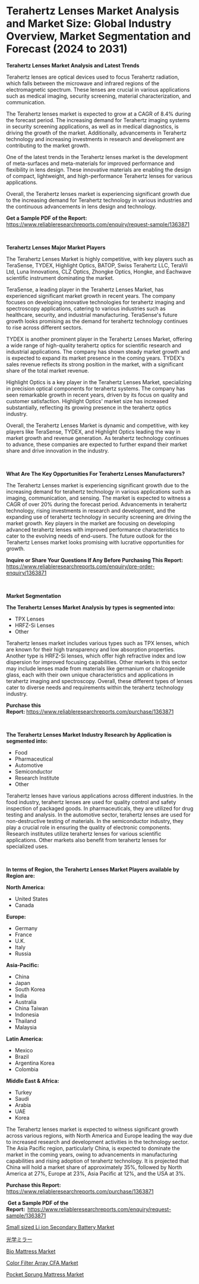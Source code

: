 <p><h1>Terahertz Lenses Market Analysis and Market Size: Global Industry Overview, Market Segmentation and Forecast (2024 to 2031)</h1></p><p><strong>Terahertz Lenses Market Analysis and Latest Trends</strong></p>
<p><p>Terahertz lenses are optical devices used to focus Terahertz radiation, which falls between the microwave and infrared regions of the electromagnetic spectrum. These lenses are crucial in various applications such as medical imaging, security screening, material characterization, and communication.</p><p>The Terahertz lenses market is expected to grow at a CAGR of 8.4% during the forecast period. The increasing demand for Terahertz imaging systems in security screening applications, as well as in medical diagnostics, is driving the growth of the market. Additionally, advancements in Terahertz technology and increasing investments in research and development are contributing to the market growth.</p><p>One of the latest trends in the Terahertz lenses market is the development of meta-surfaces and meta-materials for improved performance and flexibility in lens design. These innovative materials are enabling the design of compact, lightweight, and high-performance Terahertz lenses for various applications.</p><p>Overall, the Terahertz lenses market is experiencing significant growth due to the increasing demand for Terahertz technology in various industries and the continuous advancements in lens design and technology.</p></p>
<p><strong>Get a Sample PDF of the Report:&nbsp;</strong> <a href="https://www.reliableresearchreports.com/enquiry/request-sample/1363871">https://www.reliableresearchreports.com/enquiry/request-sample/1363871</a></p>
<p>&nbsp;</p>
<p><strong>Terahertz Lenses Major Market Players</strong></p>
<p><p>The Terahertz Lenses Market is highly competitive, with key players such as TeraSense, TYDEX, Highlight Optics, BATOP, Swiss Terahertz LLC, TeraVil Ltd, Luna Innovations, CLZ Optics, Zhongke Optics, Hongke, and Eachwave scientific instrument dominating the market. </p><p>TeraSense, a leading player in the Terahertz Lenses Market, has experienced significant market growth in recent years. The company focuses on developing innovative technologies for terahertz imaging and spectroscopy applications, catering to various industries such as healthcare, security, and industrial manufacturing. TeraSense's future growth looks promising as the demand for terahertz technology continues to rise across different sectors.</p><p>TYDEX is another prominent player in the Terahertz Lenses Market, offering a wide range of high-quality terahertz optics for scientific research and industrial applications. The company has shown steady market growth and is expected to expand its market presence in the coming years. TYDEX's sales revenue reflects its strong position in the market, with a significant share of the total market revenue.</p><p>Highlight Optics is a key player in the Terahertz Lenses Market, specializing in precision optical components for terahertz systems. The company has seen remarkable growth in recent years, driven by its focus on quality and customer satisfaction. Highlight Optics' market size has increased substantially, reflecting its growing presence in the terahertz optics industry.</p><p>Overall, the Terahertz Lenses Market is dynamic and competitive, with key players like TeraSense, TYDEX, and Highlight Optics leading the way in market growth and revenue generation. As terahertz technology continues to advance, these companies are expected to further expand their market share and drive innovation in the industry.</p></p>
<p>&nbsp;</p>
<p><strong>What Are The Key Opportunities For Terahertz Lenses Manufacturers?</strong></p>
<p><p>The Terahertz Lenses market is experiencing significant growth due to the increasing demand for terahertz technology in various applications such as imaging, communication, and sensing. The market is expected to witness a CAGR of over 20% during the forecast period. Advancements in terahertz technology, rising investments in research and development, and the expanding use of terahertz technology in security screening are driving the market growth. Key players in the market are focusing on developing advanced terahertz lenses with improved performance characteristics to cater to the evolving needs of end-users. The future outlook for the Terahertz Lenses market looks promising with lucrative opportunities for growth.</p></p>
<p><strong>Inquire or Share Your Questions If Any Before Purchasing This Report:</strong> <a href="https://www.reliableresearchreports.com/enquiry/pre-order-enquiry/1363871">https://www.reliableresearchreports.com/enquiry/pre-order-enquiry/1363871</a></p>
<p>&nbsp;</p>
<p><strong>Market Segmentation</strong></p>
<p><strong>The Terahertz Lenses Market Analysis by types is segmented into:</strong></p>
<p><ul><li>TPX Lenses</li><li>HRFZ-Si Lenses</li><li>Other</li></ul></p>
<p><p>Terahertz lenses market includes various types such as TPX lenses, which are known for their high transparency and low absorption properties. Another type is HRFZ-Si lenses, which offer high refractive index and low dispersion for improved focusing capabilities. Other markets in this sector may include lenses made from materials like germanium or chalcogenide glass, each with their own unique characteristics and applications in terahertz imaging and spectroscopy. Overall, these different types of lenses cater to diverse needs and requirements within the terahertz technology industry.</p></p>
<p><strong>Purchase this Report:&nbsp;</strong><a href="https://www.reliableresearchreports.com/purchase/1363871">https://www.reliableresearchreports.com/purchase/1363871</a></p>
<p>&nbsp;</p>
<p><strong>The Terahertz Lenses Market Industry Research by Application is segmented into:</strong></p>
<p><ul><li>Food</li><li>Pharmaceutical</li><li>Automotive</li><li>Semiconductor</li><li>Research Institute</li><li>Other</li></ul></p>
<p><p>Terahertz lenses have various applications across different industries. In the food industry, terahertz lenses are used for quality control and safety inspection of packaged goods. In pharmaceuticals, they are utilized for drug testing and analysis. In the automotive sector, terahertz lenses are used for non-destructive testing of materials. In the semiconductor industry, they play a crucial role in ensuring the quality of electronic components. Research institutes utilize terahertz lenses for various scientific applications. Other markets also benefit from terahertz lenses for specialized uses.</p></p>
<p>&nbsp;</p>
<p><strong>In terms of Region, the Terahertz Lenses Market Players available by Region are:</strong></p>
<p>
    <p> <strong> North America: </strong>
        <ul>
            <li>United States</li>
            <li>Canada</li>
        </ul>
        </p> 
    <p> <strong> Europe: </strong>
        <ul>
            <li>Germany</li>
            <li>France</li>
            <li>U.K.</li>
            <li>Italy</li>
            <li>Russia</li>
        </ul>
        </p> 
    <p> <strong> Asia-Pacific: </strong>
        <ul>
            <li>China</li>
            <li>Japan</li>
            <li>South Korea</li>
            <li>India</li>
            <li>Australia</li>
            <li>China Taiwan</li>
            <li>Indonesia</li>
            <li>Thailand</li>
            <li>Malaysia</li>
        </ul>
        </p> 
    <p> <strong> Latin America: </strong>
        <ul>
            <li>Mexico</li>
            <li>Brazil</li>
            <li>Argentina Korea</li>
            <li>Colombia</li>
        </ul>
        </p> 
    <p> <strong> Middle East & Africa: </strong>
        <ul>
            <li>Turkey</li>
            <li>Saudi</li>
            <li>Arabia</li>
            <li>UAE</li>
            <li>Korea</li>
        </ul>
    </p>
    </p>
<p><p>The Terahertz lenses market is expected to witness significant growth across various regions, with North America and Europe leading the way due to increased research and development activities in the technology sector. The Asia Pacific region, particularly China, is expected to dominate the market in the coming years, owing to advancements in manufacturing capabilities and rising adoption of terahertz technology. It is projected that China will hold a market share of approximately 35%, followed by North America at 27%, Europe at 23%, Asia Pacific at 12%, and the USA at 3%.</p></p>
<p><strong>Purchase this Report: </strong><a href="https://www.reliableresearchreports.com/purchase/1363871">https://www.reliableresearchreports.com/purchase/1363871</a></p>
<p>&nbsp;<strong>Get a Sample PDF of the Report:&nbsp;&nbsp;</strong><a href="https://www.reliableresearchreports.com/enquiry/request-sample/1363871">https://www.reliableresearchreports.com/enquiry/request-sample/1363871</a></p>
<p><strong></strong></p>
<p><p><a href="https://issuu.com/reportprime-2/docs/small-sized-li-ion-secondary-batter_d5af960cf8d8a6">Small sized Li ion Secondary Battery Market</a></p><p><a href="https://github.com/ycmtqqhvk3273/Market-Research-Report-List-1/blob/main/84415824665.md">光学ミラー</a></p><p><a href="https://github.com/myacatherineblakecaczo9vcsw/Market-Research-Report-List-1/blob/main/bio-mattress-market.md">Bio Mattress Market</a></p><p><a href="https://issuu.com/reportprime-2/docs/color-filter-array-cfa-market-size-2030.pptx">Color Filter Array CFA Market</a></p><p><a href="https://github.com/okotobwrhuteie/Market-Research-Report-List-1/blob/main/pocket-sprung-mattress-market.md">Pocket Sprung Mattress Market</a></p></p>